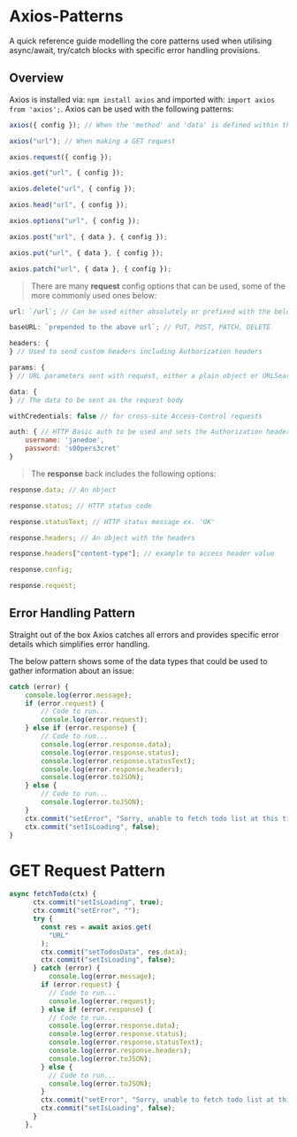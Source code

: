 # Axios-Patterns

A quick reference guide modelling the core patterns used when utilising async/await, try/catch blocks with specific error handling provisions.

## Overview

Axios is installed via: `npm install axios` and imported with: `import axios from 'axios';`.
Axios can be used with the following patterns:

```js
axios({ config }); // When the 'method' and 'data' is defined within the config object

axios("url"); // When making a GET request

axios.request({ config });

axios.get("url", { config });

axios.delete("url", { config });

axios.head("url", { config });

axios.options("url", { config });

axios.post("url", { data }, { config });

axios.put("url", { data }, { config });

axios.patch("url", { data }, { config });
```

> There are many **request** config options that can be used, some of the more commonly used ones below:

```js
url: `/url`; // Can be used either absolutely or prefixed with the below baseURL

baseURL: `prepended to the above url`; // PUT, POST, PATCH, DELETE

headers: {
} // Used to send custom headers including Authorization headers

params: {
} // URL parameters sent with request, either a plain object or URLSearchParams object

data: {
} // The data to be sent as the request body

withCredentials: false // for cross-site Access-Control requests

auth: { // HTTP Basic auth to be used and sets the Authorization header
    username: 'janedoe',
    password: 's00pers3cret'
}


```

> The **response** back includes the following options:

```js
response.data; // An object

response.status; // HTTP status code

response.statusText; // HTTP status message ex. 'OK'

response.headers; // An object with the headers

response.headers["content-type"]; // example to access header value

response.config;

response.request;
```

## Error Handling Pattern

Straight out of the box Axios catches all errors and provides specific error details which simplifies error handling.

The below pattern shows some of the data types that could be used to gather information about an issue:

```js
catch (error) {
    console.log(error.message);
    if (error.request) {
        // Code to run...
        console.log(error.request);
    } else if (error.response) {
        // Code to run...
        console.log(error.response.data);
        console.log(error.response.status);
        console.log(error.response.statusText);
        console.log(error.response.headers);
        console.log(error.toJSON);
    } else {
        // Code to run...
        console.log(error.toJSON);
    }
    ctx.commit("setError", "Sorry, unable to fetch todo list at this time");
    ctx.commit("setIsLoading", false);
}

```

# GET Request Pattern

```js
async fetchTodo(ctx) {
      ctx.commit("setIsLoading", true);
      ctx.commit("setError", "");
      try {
        const res = await axios.get(
          "URL"
        );
        ctx.commit("setTodosData", res.data);
        ctx.commit("setIsLoading", false);
      } catch (error) {
          console.log(error.message);
        if (error.request) {
          // Code to run...
          console.log(error.request);
        } else if (error.response) {
          // Code to run...
          console.log(error.response.data);
          console.log(error.response.status);
          console.log(error.response.statusText);
          console.log(error.response.headers);
          console.log(error.toJSON);
        } else {
          // Code to run...
          console.log(error.toJSON);
        }
        ctx.commit("setError", "Sorry, unable to fetch todo list at this time");
        ctx.commit("setIsLoading", false);
      }
    },

```
